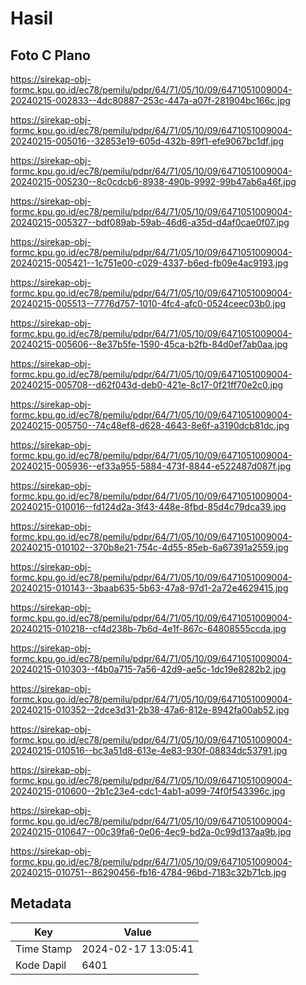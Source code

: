 # Hasil

## Foto C Plano

https://sirekap-obj-formc.kpu.go.id/ec78/pemilu/pdpr/64/71/05/10/09/6471051009004-20240215-002833--4dc80887-253c-447a-a07f-281904bc166c.jpg

https://sirekap-obj-formc.kpu.go.id/ec78/pemilu/pdpr/64/71/05/10/09/6471051009004-20240215-005016--32853e19-605d-432b-89f1-efe9067bc1df.jpg

https://sirekap-obj-formc.kpu.go.id/ec78/pemilu/pdpr/64/71/05/10/09/6471051009004-20240215-005230--8c0cdcb6-8938-490b-9992-99b47ab6a46f.jpg

https://sirekap-obj-formc.kpu.go.id/ec78/pemilu/pdpr/64/71/05/10/09/6471051009004-20240215-005327--bdf089ab-59ab-46d6-a35d-d4af0cae0f07.jpg

https://sirekap-obj-formc.kpu.go.id/ec78/pemilu/pdpr/64/71/05/10/09/6471051009004-20240215-005421--1c751e00-c029-4337-b6ed-fb09e4ac9193.jpg

https://sirekap-obj-formc.kpu.go.id/ec78/pemilu/pdpr/64/71/05/10/09/6471051009004-20240215-005513--7776d757-1010-4fc4-afc0-0524ceec03b0.jpg

https://sirekap-obj-formc.kpu.go.id/ec78/pemilu/pdpr/64/71/05/10/09/6471051009004-20240215-005606--8e37b5fe-1590-45ca-b2fb-84d0ef7ab0aa.jpg

https://sirekap-obj-formc.kpu.go.id/ec78/pemilu/pdpr/64/71/05/10/09/6471051009004-20240215-005708--d62f043d-deb0-421e-8c17-0f21ff70e2c0.jpg

https://sirekap-obj-formc.kpu.go.id/ec78/pemilu/pdpr/64/71/05/10/09/6471051009004-20240215-005750--74c48ef8-d628-4643-8e6f-a3190dcb81dc.jpg

https://sirekap-obj-formc.kpu.go.id/ec78/pemilu/pdpr/64/71/05/10/09/6471051009004-20240215-005936--ef33a955-5884-473f-8844-e522487d087f.jpg

https://sirekap-obj-formc.kpu.go.id/ec78/pemilu/pdpr/64/71/05/10/09/6471051009004-20240215-010016--fd124d2a-3f43-448e-8fbd-85d4c79dca39.jpg

https://sirekap-obj-formc.kpu.go.id/ec78/pemilu/pdpr/64/71/05/10/09/6471051009004-20240215-010102--370b8e21-754c-4d55-85eb-6a67391a2559.jpg

https://sirekap-obj-formc.kpu.go.id/ec78/pemilu/pdpr/64/71/05/10/09/6471051009004-20240215-010143--3baab635-5b63-47a8-97d1-2a72e4629415.jpg

https://sirekap-obj-formc.kpu.go.id/ec78/pemilu/pdpr/64/71/05/10/09/6471051009004-20240215-010218--cf4d238b-7b6d-4e1f-867c-64808555ccda.jpg

https://sirekap-obj-formc.kpu.go.id/ec78/pemilu/pdpr/64/71/05/10/09/6471051009004-20240215-010303--f4b0a715-7a56-42d9-ae5c-1dc19e8282b2.jpg

https://sirekap-obj-formc.kpu.go.id/ec78/pemilu/pdpr/64/71/05/10/09/6471051009004-20240215-010352--2dce3d31-2b38-47a6-812e-8942fa00ab52.jpg

https://sirekap-obj-formc.kpu.go.id/ec78/pemilu/pdpr/64/71/05/10/09/6471051009004-20240215-010516--bc3a51d8-613e-4e83-930f-08834dc53791.jpg

https://sirekap-obj-formc.kpu.go.id/ec78/pemilu/pdpr/64/71/05/10/09/6471051009004-20240215-010600--2b1c23e4-cdc1-4ab1-a099-74f0f543396c.jpg

https://sirekap-obj-formc.kpu.go.id/ec78/pemilu/pdpr/64/71/05/10/09/6471051009004-20240215-010647--00c39fa6-0e06-4ec9-bd2a-0c99d137aa9b.jpg

https://sirekap-obj-formc.kpu.go.id/ec78/pemilu/pdpr/64/71/05/10/09/6471051009004-20240215-010751--86290456-fb16-4784-96bd-7183c32b71cb.jpg


## Metadata

| Key        | Value               |
| ---------- | ------------------- |
| Time Stamp | 2024-02-17 13:05:41 |
| Kode Dapil | 6401                |



